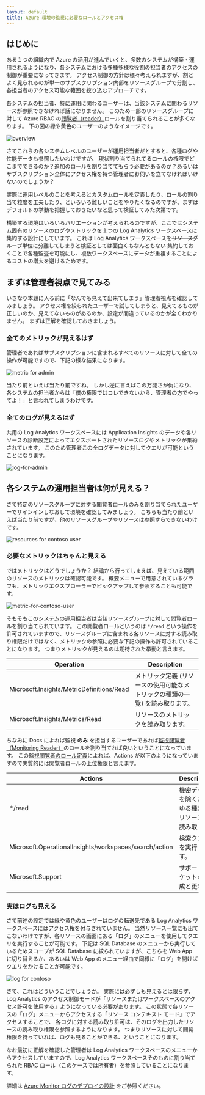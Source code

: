 ```yaml
---
layout: default
title: Azure 環境の監視に必要なロールとアクセス権
---
```


## はじめに

ある１つの組織内で Azure の活用が進んでいくと、多数のシステムが構築・運用されるようになり、各システムにおける多種多様な役割の担当者のアクセスの制御が重要になってきます。
アクセス制御の方針は様々考えられますが、割とよく見られるのが単一のサブスクリプション内部をリソースグループで分割し、各担当者のアクセス可能な範囲を絞り込むアプローチです。

各システムの担当者、特に運用に関わるユーザーは、当該システムに関わるリソースが参照できなければ話になりません。
このため一部のリソースグループに対して Azure RBAC の[閲覧者（reader）](https://docs.microsoft.com/ja-jp/azure/role-based-access-control/built-in-roles#reader)ロールを割り当てられることが多くなります。
下の図の緑や黄色のユーザーのようなイメージです。

![overview](./images/overall.png)

さてこれらの各システムレベルのユーザーが運用担当者だとすると、各種ログや性能データも参照したいわけですが、
現状割り当てられてるロールの権限でどこまでできるのか？追加のロールを割り当ててもらう必要があるのか？あるいはサブスクリプション全体にアクセス権を持つ管理者にお伺いを立てなければいけないのでしょうか？

実際に運用レベルのことを考えるとカスタムロールを定義したり、ロールの割り当て粒度を工夫したり、といろいろ難しいことをやりたくなるのですが、まずはデフォルトの挙動を把握しておきたいなと思って検証してみた次第です。

構築する環境はいろいろバリエーションが考えられるのですが、ここではシステム固有のリソースのログやメトリックを１つの Log Analytics ワークスペースに集約する設計にしています。
これは Log Analytics ワークスペースを~~リソースグループ単位に分離してしまうと検証としては面白くもなんともない~~
集約しておくことで各種監査を可能にし、複数ワークスペースにデータが重複することによるコストの増大を避けるためです。

## まずは管理者視点で見てみる

いきなり本題に入る前に「なんでも見えて出来てしまう」管理者視点を確認してみましょう。
アクセス権を絞られたユーザーで試してしまうと、見えてるものが正しいのか、見えてないものがあるのか、設定が間違っているのかが全くわかりません。
まずは正解を確認しておきましょう。

### 全てのメトリックが見えるはず

管理者であればサブスクリプションに含まれるすべてのリソースに対して全ての操作が可能ですので、下記の様な結果になります。

![metric for admin](./images/metric-for-admin.png)

当たり前といえば当たり前ですね。
しかし逆に言えばこの万能さが仇になり、各システムの担当者からは「僕の権限ではコレできないから、管理者の方でやってよ！」と言われてしまうわけです。

### 全てのログが見えるはず

共用の Log Analytics ワークスペースには Application Insights のデータや各リソースの診断設定によってエクスポートされたリソースログやメトリックが集約されています。
このため管理者この全ログデータに対してクエリが可能ということになります。

![log-for-admin](./images/log-for-admin.png)



## 各システムの運用担当者は何が見える？

さて特定のリソースグループに対する閲覧者ロールのみを割り当てられたユーザーでサインインしなおして環境を確認してみましょう。
こちらも当たり前といえば当たり前ですが、他のリソースグループやリソースは参照すらできないわけです。

![resources for contoso user](./images/resources-for-contoso-user.png)


### 必要なメトリックはちゃんと見える

ではメトリックはどうでしょうか？
結論から行ってしまえば、見えている範囲のリソースのメトリックは確認可能です。
概要メニューで用意されているグラフも、メトリックエクスプローラーでピックアップして参照することも可能です。

![metric-for-contoso-user](./images/metric-for-contoso-user.png)

そもそもこのシステムの運用担当者は当該リソースグループに対して閲覧者ロールを割り当てられています。
この閲覧者ロールというのは ```*/read``` という操作を許可されていますので、リソースグループに含まれる各リソースに対する読み取り権限だけではなく、メトリックの参照に必要な下記の操作も許可されていることになります。
つまりメトリックが見えるのは期待された挙動と言えます。

|Operation|Description|
|---|---|
|Microsoft.Insights/MetricDefinitions/Read|メトリック定義 (リソースの使用可能なメトリックの種類の一覧) を読み取ります。|
|Microsoft.Insights/Metrics/Read|リソースのメトリックを読み取ります。|

ちなみに Docs によれば監視 **のみ** を担当するユーザーであれば[監視閲覧者（Monitoring Reader）](https://docs.microsoft.com/ja-jp/azure/azure-monitor/roles-permissions-security)のロールを割り当てれば良いということになっています。
この[監視閲覧者のロール定義](https://docs.microsoft.com/ja-jp/azure/role-based-access-control/built-in-roles#monitoring-reader)によれば、Actions が以下のようになっていますので実質的には閲覧者ロールの上位権限と言えます。

|Actions|Description|
|---|---|
|*/read|機密データを除くあらゆる種類のリソースの読み取り|
|Microsoft.OperationalInsights/workspaces/search/action|検索クエリを実行します。|
|Microsoft.Support|サポート チケットの作成と更新|

### 実はログも見える

さて前述の設定では緑や黄色のユーザーはログの転送先である Log Analytics ワークスペースにはアクセス権を付与されていません。
当然リソース一覧にも出てこないわけですが、各リソースの画面にある「ログ」のメニューを使用してクエリを実行することが可能です。
下記は SQL Database のメニューから実行しているためスコープが SQL Database に絞られていますが、こちらを Web App に切り替えるか、あるいは Web App のメニュー経由で同様に「ログ」を開けばクエリをかけることが可能です。

![log for contoso](./images/log-for-contoso-user.png)

さて、これはどういうことでしょうか。
実際には必ずしも見えるとは限らず、Log Analytics のアクセス制御モードが「リソースまたはワークスペースのアクセス許可を使用する」ようになっている必要があります。
この状態で各リソースの「ログ」メニューからアクセスする「リソース コンテキスト モード」でアクセスすることで、
各ログに対する読み取り許可は、そのログを出力したリソースの読み取り権限を参照するようになります。
つまりリソースに対して閲覧権限を持っていれば、ログも見ることができる、ということになります。

なお最初に正解を確認した管理者は Log Analytics ワークスペースのメニューからアクセスしていますので、Log Analytics ワークスペースそのものに割り当てられた RBAC ロール（このケースでは所有者）を参照していることになります。

詳細は [Azure Monitor ログのデプロイの設計](https://docs.microsoft.com/ja-jp/azure/azure-monitor/logs/design-logs-deployment) をご参照ください。

